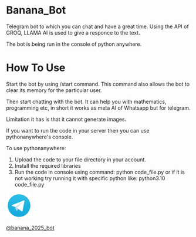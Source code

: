 # Banana_Bot
Telegram bot to which you can chat and have a great time. Using the API of GROQ, LLAMA AI is used to give a responce to the text.

The bot is being run in the console of python anywhere.

# How To Use
Start the bot by using /start command. This command also allows the bot to clear its memory for the particular user.

Then start chatting with the bot. It can help you with mathematics, programming etc, in short it works as meta AI of Whatsapp but for telegram.

Limitation it has is that it cannot generate images.

If you want to run the code in your server then you can use pythonanywhere's console. 

To use pythonanywhere:
1. Upload the code to your file directory in your account.
2. Install the required libraries
3. Run the code in console using command: python code_file.py or if it is not working try running it with specific python like: python3.10 code_file.py

<a href="https://t.me/Banana_2025_bot" target="_blank">
  <img src="https://github.com/Pie1722/Banana_Bot/blob/main/logo.png" alt="Bot" width="70" height="70">
</a>

[@banana_2025_bot](https://t.me/Banana_2025_bot)

